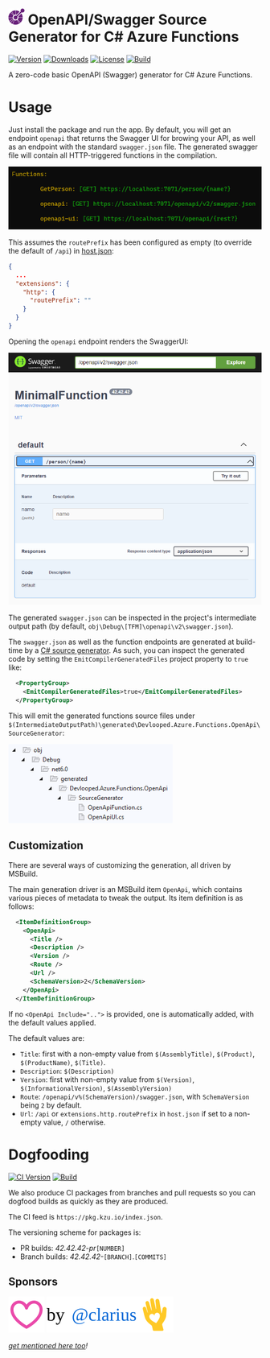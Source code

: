 ![Icon](https://raw.githubusercontent.com/devlooped/Azure.Functions.OpenApi/main/assets/img/icon-32.png) OpenAPI/Swagger Source Generator for C# Azure Functions
============

[![Version](https://img.shields.io/nuget/v/Devlooped.Azure.Functions.OpenApi.svg?color=royalblue)](https://www.nuget.org/packages/Devlooped.Azure.Functions.OpenApi)
[![Downloads](https://img.shields.io/nuget/dt/Devlooped.Azure.Functions.OpenApi.svg?color=green)](https://www.nuget.org/packages/Devlooped.Azure.Functions.OpenApi)
[![License](https://img.shields.io/github/license/devlooped/Azure.Functions.OpenApi.svg?color=blue)](https://github.com/devlooped/Azure.Functions.OpenApi/blob/main/license.txt)
[![Build](https://github.com/devlooped/Azure.Functions.OpenApi/workflows/build/badge.svg?branch=main)](https://github.com/devlooped/Azure.Functions.OpenApi/actions)

A zero-code basic OpenAPI (Swagger) generator for C# Azure Functions.

# Usage

Just install the package and run the app. By default, you will get an endpoint 
`openapi` that returns the Swagger UI for browing your API, as well as an endpoint
with the standard `swagger.json` file. The generated swagger file will contain all 
HTTP-triggered functions in the compilation.

![endpoints screenshot](https://raw.githubusercontent.com/devlooped/Azure.Functions.OpenApi/main/assets/img/endpoints.png)

This assumes the `routePrefix` has been configured as empty (to override the default of `/api`) 
in [host.json](https://docs.microsoft.com/en-us/azure/azure-functions/functions-bindings-http-webhook-output#hostjson-settings):

```json
{
  ...
  "extensions": {
    "http": {
      "routePrefix": ""
    }
  }
}
```

Opening the `openapi` endpoint renders the SwaggerUI:

![swagger UI screenshot](https://raw.githubusercontent.com/devlooped/Azure.Functions.OpenApi/main/assets/img/swaggerui.png)

The generated `swagger.json` can be inspected in the project's intermediate output path 
(by default, `obj\Debug\[TFM]\openapi\v2\swagger.json`). 

The `swagger.json` as well as the function endpoints are generated at build-time by a 
[C# source generator](https://docs.microsoft.com/en-us/dotnet/csharp/roslyn-sdk/source-generators-overview). 
As such, you can inspect the generated code by setting the `EmitCompilerGeneratedFiles` project 
property to `true` like:

```xml
  <PropertyGroup>
    <EmitCompilerGeneratedFiles>true</EmitCompilerGeneratedFiles>
  </PropertyGroup>
```

This will emit the generated functions source files under 
`$(IntermediateOutputPath)\generated\Devlooped.Azure.Functions.OpenApi\SourceGenerator`:

![generated sources screenshot](https://raw.githubusercontent.com/devlooped/Azure.Functions.OpenApi/main/assets/img/sourcegenerated.png)

## Customization

There are several ways of customizing the generation, all driven by MSBuild.

The main generation driver is an MSBuild item `OpenApi`, which contains various 
pieces of metadata to tweak the output. Its item definition is as follows:

```xml
  <ItemDefinitionGroup>
    <OpenApi>
      <Title />
      <Description />
      <Version />
      <Route />
      <Url />
      <SchemaVersion>2</SchemaVersion>
    </OpenApi>
  </ItemDefinitionGroup>

```

If no `<OpenApi Include="..">` is provided, one is automatically added, with the default values applied.

The default values are:
- `Title`: first with a non-empty value from `$(AssemblyTitle)`, `$(Product)`, `$(ProductName)`, `$(Title)`.
- `Description`: `$(Description)`
- `Version`: first with non-empty value from `$(Version)`, `$(InformationalVersion)`, `$(AssemblyVersion)`
- `Route`: `/openapi/v%(SchemaVersion)/swagger.json`, with `SchemaVersion` being `2` by default.
- `Url`: `/api` or `extensions.http.routePrefix` in `host.json` if set to a non-empty value, `/` otherwise.


# Dogfooding

[![CI Version](https://img.shields.io/endpoint?url=https://shields.kzu.io/vpre/Devlooped.Azure.Functions.OpenApi/main&label=nuget.ci&color=brightgreen)](https://pkg.kzu.io/index.json)
[![Build](https://github.com/devlooped/Azure.Functions.OpenApi/workflows/build/badge.svg?branch=main)](https://github.com/devlooped/Azure.Functions.OpenApi/actions)

We also produce CI packages from branches and pull requests so you can dogfood builds as quickly as they are produced. 

The CI feed is `https://pkg.kzu.io/index.json`. 

The versioning scheme for packages is:

- PR builds: *42.42.42-pr*`[NUMBER]`
- Branch builds: *42.42.42-*`[BRANCH]`.`[COMMITS]`



## Sponsors

[![sponsored](https://raw.githubusercontent.com/devlooped/oss/main/assets/images/sponsors.svg)](https://github.com/sponsors/devlooped) [![clarius](https://raw.githubusercontent.com/clarius/branding/main/logo/byclarius.svg)](https://github.com/clarius)[![clarius](https://raw.githubusercontent.com/clarius/branding/main/logo/logo.svg)](https://github.com/clarius)

*[get mentioned here too](https://github.com/sponsors/devlooped)!*
